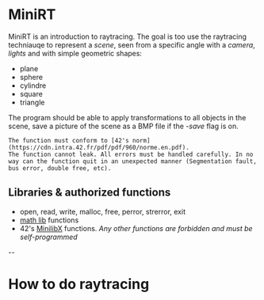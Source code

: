 # MiniRT

MiniRT is an introduction to raytracing.
The goal is too use the raytracing techniauqe to represent a *scene*, seen from a specific angle with a *camera*, *lights* and with simple geometric shapes:
* plane
* sphere
* cylindre
* square
* triangle

The program should be able to apply transformations to all objects in the scene, save a picture of the scene as a BMP file if the _-save_ flag is on.
```
The function must conform to [42's norm](https://cdn.intra.42.fr/pdf/pdf/960/norme.en.pdf).  
The function cannot leak. All errors must be handled carefully. In no way can the function quit in an unexpected manner (Segmentation fault, bus error, double free, etc).  
```

## Libraries & authorized functions

* open, read, write, malloc, free, perror, strerror, exit
* [math lib](https://linux.die.net/man/3/math) functions
* 42's [MinilibX]() functions.
_Any other functions are forbidden and must be self-programmed_

--

# How to do raytracing

